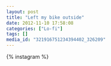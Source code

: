 ```yaml
---
layout: post
title: "Left my bike outside"
date: 2012-11-10 17:58:08
categories: ["Lo-fi"]
tags: []
media_id: "321916751234394402_326209"
---
```


{% instagram %}
